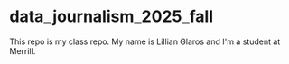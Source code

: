 # data_journalism_2025_fall

This repo is my class repo. My name is Lillian Glaros and I'm a student at Merrill.